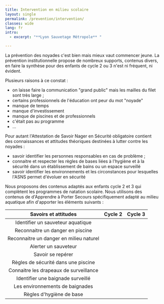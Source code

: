 ```yaml
---
title: Intervention en milieu scolaire
layout: single
permalink: /prevention/intervention/
classes: wide
lang: fr
intro:
  - excerpt: "**Lyon Sauvetage Métropole** "

---
```


La prévention des noyades c'est bien mais mieux vaut commencer jeune. La prévention institutionnelle propose de nombreux supports, contenus divers, en faire la synthèse pour des enfants de cycle 2 ou 3 n'est ni fréquent, ni évident.

Plusieurs raisons à ce constat :
- on laisse faire la communication "grand public" mais les mailles du filet sont très large ;
- certains professionnels de l'éducation ont peur du mot "noyade"
- manque de temps
- manque d'investissement
- manque de piscines et de professionnels
- c'était pas au programme
- ...

Pour autant l'Attestation de Savoir Nager en Sécurité obligatoire contient des connaissances et attitudes théoriques destinées à lutter contre les noyades : 
- savoir identifier les personnes responsables en cas de problème ;
- connaitre et respecter les règles de bases liées à l'hygiène et à la sécurité dans un établissement de bains ou un espace surveillé
- savoir identifier les environnements et les circonstances pour lesquelles l'ASNS permet d'évoluer en sécurité

Nous proposons des contenus adaptés aux enfants cycle 2 et 3 qui complètent les programmes de natation scolaire. Nous utilisons des contenus de d'Apprendre à Porter Secours spécifiquement adapté au milieu aquatique afin d'apporter les éléments suivants  :

| Savoirs et attitudes | Cycle 2 | Cycle 3 |
|:---------:|:---------:|:---------:|
| Identifier un sauveteur aquatique |  | |
| Reconnaitre un danger en piscine | | |
| Reconnaitre un danger en milieu naturel | | |
| Alerter un sauveteur | | |
| Savoir se repérer | | |
| Règles de sécurité dans une piscine | | |
| Connaitre les drapeaux de surveillance | | |
| Identifier une baignade surveillé | | |
| Les environnements de baignades | | |
| Règles d'hygiène de base | | |


